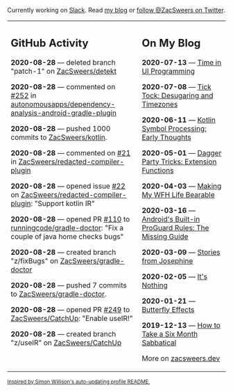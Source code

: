 Currently working on [Slack](https://slack.com/). Read [my blog](https://zacsweers.dev/) or [follow @ZacSweers on Twitter](https://twitter.com/ZacSweers).

<table><tr><td valign="top" width="60%">

## GitHub Activity
<!-- githubActivity starts -->
**2020-08-28** — deleted branch "patch-1" on [ZacSweers/detekt](https://api.github.com/repos/ZacSweers/detekt)

**2020-08-28** — commented on [#252](https://github.com/autonomousapps/dependency-analysis-android-gradle-plugin/issues/252#issuecomment-683126938) in [autonomousapps/dependency-analysis-android-gradle-plugin](https://api.github.com/repos/autonomousapps/dependency-analysis-android-gradle-plugin)

**2020-08-28** — pushed 1000 commits to [ZacSweers/kotlin](https://api.github.com/repos/ZacSweers/kotlin).

**2020-08-28** — commented on [#21](https://github.com/ZacSweers/redacted-compiler-plugin/issues/21#issuecomment-683058892) in [ZacSweers/redacted-compiler-plugin](https://api.github.com/repos/ZacSweers/redacted-compiler-plugin)

**2020-08-28** — opened issue [#22](https://api.github.com/repos/ZacSweers/redacted-compiler-plugin/issues/22) on [ZacSweers/redacted-compiler-plugin](https://api.github.com/repos/ZacSweers/redacted-compiler-plugin): "Support kotlin IR"

**2020-08-28** — opened PR [#110](https://api.github.com/repos/runningcode/gradle-doctor/pulls/110) to [runningcode/gradle-doctor](https://api.github.com/repos/runningcode/gradle-doctor): "Fix a couple of java home checks bugs"

**2020-08-28** — created branch "z/fixBugs" on [ZacSweers/gradle-doctor](https://api.github.com/repos/ZacSweers/gradle-doctor)

**2020-08-28** — pushed 7 commits to [ZacSweers/gradle-doctor](https://api.github.com/repos/ZacSweers/gradle-doctor).

**2020-08-28** — opened PR [#249](https://api.github.com/repos/ZacSweers/CatchUp/pulls/249) to [ZacSweers/CatchUp](https://api.github.com/repos/ZacSweers/CatchUp): "Enable useIR!"

**2020-08-28** — created branch "z/useIR" on [ZacSweers/CatchUp](https://api.github.com/repos/ZacSweers/CatchUp)
<!-- githubActivity ends -->
</td><td valign="top" width="40%">

## On My Blog
<!-- blog starts -->
**2020-07-13** — [Time in UI Programming](https://www.zacsweers.dev/time-in-ui/)

**2020-07-08** — [Tick Tock: Desugaring and Timezones](https://www.zacsweers.dev/ticktock-desugaring-timezones/)

**2020-06-11** — [Kotlin Symbol Processing: Early Thoughts](https://www.zacsweers.dev/kotlin-symbol-processor-early-thoughts/)

**2020-05-01** — [Dagger Party Tricks: Extension Functions](https://www.zacsweers.dev/dagger-party-tricks-extension-functions/)

**2020-04-03** — [Making My WFH Life Bearable](https://www.zacsweers.dev/making-wfh-life-bearable/)

**2020-03-16** — [Android's Built-in ProGuard Rules: The Missing Guide](https://www.zacsweers.dev/android-proguard-rules/)

**2020-03-09** — [Stories from Josephine](https://www.zacsweers.dev/stories-from-josephine/)

**2020-02-05** — [It's Nothing](https://www.zacsweers.dev/its-nothing/)

**2020-01-21** — [Butterfly Effects](https://www.zacsweers.dev/butterfly-effects/)

**2019-12-13** — [How to Take a Six Month Sabbatical](https://www.zacsweers.dev/how-to-take-a-six-month-sabbatical/)
<!-- blog ends -->
More on [zacsweers.dev](https://zacsweers.dev/)
</td></tr></table>

<sub><a href="https://simonwillison.net/2020/Jul/10/self-updating-profile-readme/">Inspired by Simon Willison's auto-updating profile README.</a></sub>